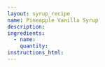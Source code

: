 ```yaml
---
layout: syrup_recipe
name: Pineapple Vanilla Syrup
description:
ingredients:
  - name:
    quantity:
instructions_html:
---
```

